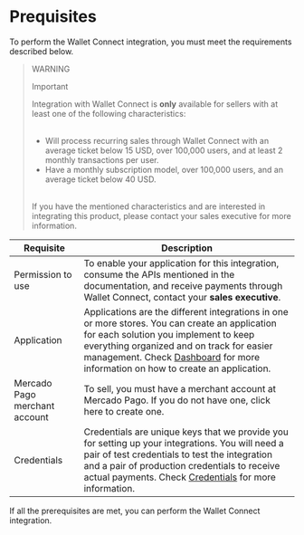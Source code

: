 # Prequisites

To perform the Wallet Connect integration, you must meet the requirements described below.

> WARNING
>
> Important
>
> Integration with Wallet Connect is **only** available for sellers with at least one of the following characteristics:
> <br><br> 
> - Will process recurring sales through Wallet Connect with an average ticket below 15 USD, over 100,000 users, and at least 2 monthly transactions per user. <br>
> - Have a monthly subscription model, over 100,000 users, and an average ticket below 40 USD.
> <br>
> If you have the mentioned characteristics and are interested in integrating this product, please contact your sales executive for more information.

| Requisite | Description
| --- | --- |
| Permission to use| To enable your application for this integration, consume the APIs mentioned in the documentation, and receive payments through Wallet Connect, contact your **sales executive**. |
| Application | Applications are the different integrations in one or more stores. You can create an application for each solution you implement to keep everything organized and on track for easier management. Check [Dashboard](/developers/en/docs/wallet-connect/additional-content/your-integrations/introduction) for more information on how to create an application. |
| Mercado Pago merchant account | To sell, you must have a merchant account at Mercado Pago. If you do not have one, click here to create one. | 
| Credentials | Credentials are unique keys that we provide you for setting up your integrations. You will need a pair of test credentials to test the integration and a pair of production credentials to receive actual payments. Check [Credentials](/developers/en/docs/wallet-connect/additional-content/your-integrations/credentials) for more information. |

If all the prerequisites are met, you can perform the Wallet Connect integration.